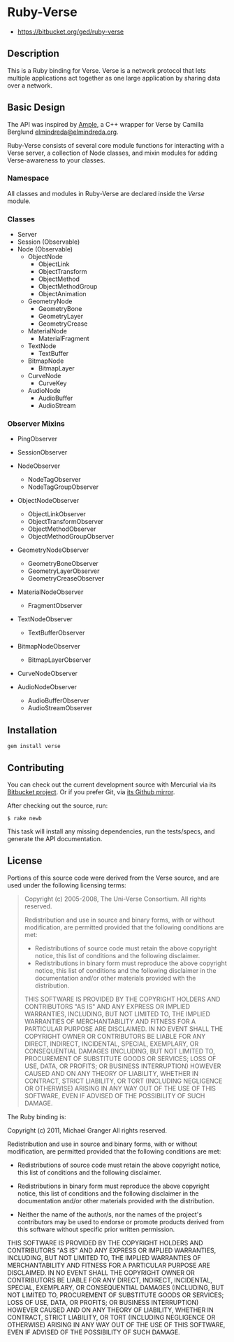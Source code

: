 # Ruby-Verse

* https://bitbucket.org/ged/ruby-verse

## Description

This is a Ruby binding for Verse. Verse is a network protocol that lets multiple applications act
together as one large application by sharing data over a network.


## Basic Design

The API was inspired by [Ample](http://www.elmindreda.org/verse/ample/), a C++ wrapper for Verse by
Camilla Berglund <elmindreda@elmindreda.org>.

Ruby-Verse consists of several core module functions for interacting with a Verse server, a
collection of Node classes, and mixin modules for adding Verse-awareness to your classes.

### Namespace

All classes and modules in Ruby-Verse are declared inside the _Verse_ module.

### Classes

* Server
* Session (Observable)
* Node (Observable)
	- ObjectNode
		* ObjectLink
		* ObjectTransform
		* ObjectMethod
		* ObjectMethodGroup
		* ObjectAnimation
	- GeometryNode
		* GeometryBone
		* GeometryLayer
		* GeometryCrease
	- MaterialNode
		* MaterialFragment
	- TextNode
		* TextBuffer
	- BitmapNode
		* BitmapLayer
	- CurveNode
	  * CurveKey
	- AudioNode
	  * AudioBuffer
	  * AudioStream


### Observer Mixins

* PingObserver
* SessionObserver

* NodeObserver
	- NodeTagObserver
	- NodeTagGroupObserver
* ObjectNodeObserver
	- ObjectLinkObserver
	- ObjectTransformObserver
	- ObjectMethodObserver
	- ObjectMethodGroupObserver
* GeometryNodeObserver
	- GeometryBoneObserver
	- GeometryLayerObserver
	- GeometryCreaseObserver
* MaterialNodeObserver
	- FragmentObserver
* TextNodeObserver
	- TextBufferObserver
* BitmapNodeObserver
	- BitmapLayerObserver
* CurveNodeObserver
* AudioNodeObserver
  - AudioBufferObserver
  - AudioStreamObserver



## Installation

    gem install verse


## Contributing

You can check out the current development source with Mercurial via its
[Bitbucket project][bitbucket]. Or if you prefer Git, via 
[its Github mirror][github].

After checking out the source, run:

    $ rake newb

This task will install any missing dependencies, run the tests/specs,
and generate the API documentation.


## License

Portions of this source code were derived from the Verse source, and are used under the 
following licensing terms:

> Copyright (c) 2005-2008, The Uni-Verse Consortium.
> All rights reserved.
> 
> Redistribution and use in source and binary forms, with or without
> modification, are permitted provided that the following conditions are
> met:
> 
>  * Redistributions of source code must retain the above copyright
>    notice, this list of conditions and the following disclaimer.
>  * Redistributions in binary form must reproduce the above copyright
>    notice, this list of conditions and the following disclaimer in the
>    documentation and/or other materials provided with the distribution.
> 
> THIS SOFTWARE IS PROVIDED BY THE COPYRIGHT HOLDERS AND CONTRIBUTORS "AS
> IS" AND ANY EXPRESS OR IMPLIED WARRANTIES, INCLUDING, BUT NOT LIMITED
> TO, THE IMPLIED WARRANTIES OF MERCHANTABILITY AND FITNESS FOR A
> PARTICULAR PURPOSE ARE DISCLAIMED. IN NO EVENT SHALL THE COPYRIGHT OWNER
> OR CONTRIBUTORS BE LIABLE FOR ANY DIRECT, INDIRECT, INCIDENTAL, SPECIAL,
> EXEMPLARY, OR CONSEQUENTIAL DAMAGES (INCLUDING, BUT NOT LIMITED TO,
> PROCUREMENT OF SUBSTITUTE GOODS OR SERVICES; LOSS OF USE, DATA, OR
> PROFITS; OR BUSINESS INTERRUPTION) HOWEVER CAUSED AND ON ANY THEORY OF
> LIABILITY, WHETHER IN CONTRACT, STRICT LIABILITY, OR TORT (INCLUDING
> NEGLIGENCE OR OTHERWISE) ARISING IN ANY WAY OUT OF THE USE OF THIS
> SOFTWARE, EVEN IF ADVISED OF THE POSSIBILITY OF SUCH DAMAGE.

The Ruby binding is:
  
Copyright (c) 2011, Michael Granger
All rights reserved.

Redistribution and use in source and binary forms, with or without
modification, are permitted provided that the following conditions are met:

* Redistributions of source code must retain the above copyright notice,
  this list of conditions and the following disclaimer.

* Redistributions in binary form must reproduce the above copyright notice,
  this list of conditions and the following disclaimer in the documentation
  and/or other materials provided with the distribution.

* Neither the name of the author/s, nor the names of the project's
  contributors may be used to endorse or promote products derived from this
  software without specific prior written permission.

THIS SOFTWARE IS PROVIDED BY THE COPYRIGHT HOLDERS AND CONTRIBUTORS "AS IS"
AND ANY EXPRESS OR IMPLIED WARRANTIES, INCLUDING, BUT NOT LIMITED TO, THE
IMPLIED WARRANTIES OF MERCHANTABILITY AND FITNESS FOR A PARTICULAR PURPOSE ARE
DISCLAIMED. IN NO EVENT SHALL THE COPYRIGHT OWNER OR CONTRIBUTORS BE LIABLE
FOR ANY DIRECT, INDIRECT, INCIDENTAL, SPECIAL, EXEMPLARY, OR CONSEQUENTIAL
DAMAGES (INCLUDING, BUT NOT LIMITED TO, PROCUREMENT OF SUBSTITUTE GOODS OR
SERVICES; LOSS OF USE, DATA, OR PROFITS; OR BUSINESS INTERRUPTION) HOWEVER
CAUSED AND ON ANY THEORY OF LIABILITY, WHETHER IN CONTRACT, STRICT LIABILITY,
OR TORT (INCLUDING NEGLIGENCE OR OTHERWISE) ARISING IN ANY WAY OUT OF THE USE
OF THIS SOFTWARE, EVEN IF ADVISED OF THE POSSIBILITY OF SUCH DAMAGE.


[bitbucket]: https://bitbucket.org/ged/ruby-verse
[github]: https://github.com/ged/ruby-verse

